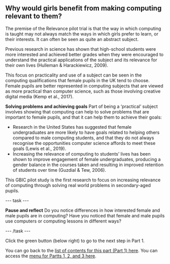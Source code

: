 ## Why would girls benefit from making computing relevant to them?

The premise of the Relevance pilot trial is that the way in which computing is taught may not always match the ways in which girls prefer to learn, or their interests. It can often be seen as quite an abstract subject.

Previous research in science has shown that high-school students were more interested and achieved better grades when they were encouraged to understand the practical applications of the subject and its relevance for their own lives (Hulleman & Harackiewicz, 2009).

This focus on practicality and use of a subject can be seen in the computing qualifications that female pupils in the UK tend to choose. Female pupils are better represented in computing subjects that are viewed as more practical than computer science, such as those involving creative digital media (Kemp et al., 2017).

**Solving problems and achieving goals**
Part of being a ‘practical’ subject involves showing that computing can help to solve problems that are important to female pupils, and that it can help them to achieve their goals:
+ Research in the United States has suggested that female undergraduates are more likely to have goals related to helping others compared to male computing students, and that they do not always recognise the opportunities computer science affords to meet these goals (Lewis et al., 2019).
+ Increasing the relevance of computing to students’ lives has been shown to improve engagement of female undergraduates, producing a gender balance in the courses taken and resulting in improved retention of students over time (Guzdial & Tew, 2006).

This GBIC pilot study is the first research to focus on increasing relevance of computing through solving real world problems in secondary-aged pupils.

---  task ---

**Pause and reflect**
Do you notice differences in how interested female and male pupils are in computing? Have you noticed that female and male pupils use computers or computing lessons in different ways? 

---  /task ---

Click the green button (below right) to go to the next step in Part 1.

You can go back to the [list of contents for this part (Part 1) here](https://projects.raspberrypi.org/en/projects/Year8-RelevanceTraining-Part1-GBICi4).
You can access the [menu for Partts 1, 2, and 3 here](https://projects.raspberrypi.org/en/pathways/year8-relevancetraining-gbici4).
